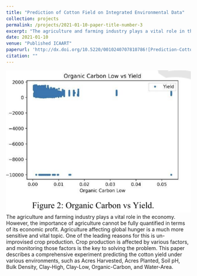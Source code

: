```yaml
---
title: "Prediction of Cotton Field on Integrated Environmental Data"
collection: projects
permalink: /projects/2021-01-10-paper-title-number-3
excerpt: "The agriculture and farming industry plays a vital role in the economy. However, the importance of agriculture cannot be fully quantified in terms of its economic profit..."
date: 2021-01-10
venue: "Published ICAART"
paperurl: 'http://dx.doi.org/10.5220/0010240707810786![Prediction-Cotton.png](Prediction-Cotton.png)'
citation: "" 
---
```

![Prediction-Cotton.png](Prediction-Cotton.png)
The agriculture and farming industry plays a vital role in the economy. However, the importance of agriculture cannot be fully quantified in terms of its economic profit. Agriculture affecting global hunger is a much more sensitive and vital topic. One of the leading reasons for this is un-improvised crop production. Crop production is affected by various factors, and monitoring those factors is the key to solving the problem. This paper describes a comprehensive experiment predicting the cotton yield under various environments, such as Acres Harvested, Acres Planted, Soil pH, Bulk Density, Clay-High, Clay-Low, Organic-Carbon, and Water-Area.